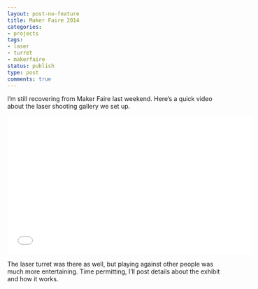 ```yaml
---
layout: post-no-feature
title: Maker Faire 2014
categories:
- projects
tags:
- laser
- turret
- makerfaire
status: publish
type: post
comments: true
---
```


I’m still recovering from Maker Faire last weekend. Here’s a quick video about the laser shooting gallery we set up.

<div align="center"><iframe width="560" height="315" src="//www.youtube.com/embed/HRKz3-aQ7Jo?rel=0" frameborder="0" allowfullscreen></iframe></div>

The laser turret was there as well, but playing against other people was much more entertaining. Time permitting, I’ll post details about the exhibit and how it works.
